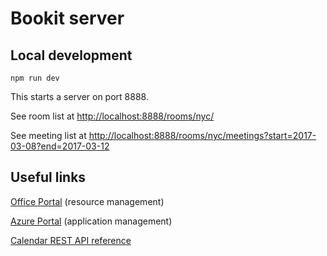 # Bookit server
 
 ## Local development
 
 `npm run dev`
 
 This starts a server on port 8888. 
 
 See room list at [http://localhost:8888/rooms/nyc/](http://localhost:8888/rooms/nyc/)
 
 See meeting list at [http://localhost:8888/rooms/nyc/meetings?start=2017-03-08?end=2017-03-12](http://localhost:8888/rooms/nyc/meetings?start=2017-03-08?end=2017-03-12)
 
 
 ## Useful links
 
 [Office Portal](https://portal.office.com/) (resource management)
 
 [Azure Portal](https://portal.azure.com) (application management)
 
 [Calendar REST API reference](https://developer.microsoft.com/en-us/graph/docs/api-reference/v1.0/resources/calendar)  
